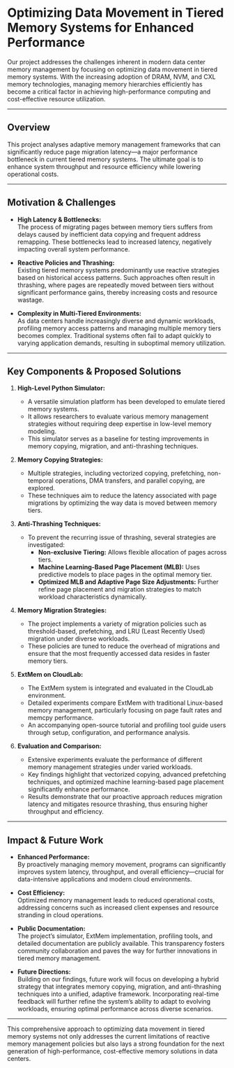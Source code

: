 # Optimizing Data Movement in Tiered Memory Systems for Enhanced Performance

Our project addresses the challenges inherent in modern data center memory management by focusing on optimizing data movement in tiered memory systems. With the increasing adoption of DRAM, NVM, and CXL memory technologies, managing memory hierarchies efficiently has become a critical factor in achieving high-performance computing and cost-effective resource utilization.

---

## Overview

This project analyses adaptive memory management frameworks that can significantly reduce page migration latency—a major performance bottleneck in current tiered memory systems. The ultimate goal is to enhance system throughput and resource efficiency while lowering operational costs.

---

## Motivation & Challenges

- **High Latency & Bottlenecks:**  
  The process of migrating pages between memory tiers suffers from delays caused by inefficient data copying and frequent address remapping. These bottlenecks lead to increased latency, negatively impacting overall system performance.

- **Reactive Policies and Thrashing:**  
  Existing tiered memory systems predominantly use reactive strategies based on historical access patterns. Such approaches often result in thrashing, where pages are repeatedly moved between tiers without significant performance gains, thereby increasing costs and resource wastage.

- **Complexity in Multi-Tiered Environments:**  
  As data centers handle increasingly diverse and dynamic workloads, profiling memory access patterns and managing multiple memory tiers becomes complex. Traditional systems often fail to adapt quickly to varying application demands, resulting in suboptimal memory utilization.

---

## Key Components & Proposed Solutions

1. **High-Level Python Simulator:**  
   - A versatile simulation platform has been developed to emulate tiered memory systems.  
   - It allows researchers to evaluate various memory management strategies without requiring deep expertise in low-level memory modeling.
   - This simulator serves as a baseline for testing improvements in memory copying, migration, and anti-thrashing techniques.

2. **Memory Copying Strategies:**  
   - Multiple strategies, including vectorized copying, prefetching, non-temporal operations, DMA transfers, and parallel copying, are explored.  
   - These techniques aim to reduce the latency associated with page migrations by optimizing the way data is moved between memory tiers.

3. **Anti-Thrashing Techniques:**  
   - To prevent the recurring issue of thrashing, several strategies are investigated:
     - **Non-exclusive Tiering:** Allows flexible allocation of pages across tiers.
     - **Machine Learning-Based Page Placement (MLB):** Uses predictive models to place pages in the optimal memory tier.
     - **Optimized MLB and Adaptive Page Size Adjustments:** Further refine page placement and migration strategies to match workload characteristics dynamically.

4. **Memory Migration Strategies:**  
   - The project implements a variety of migration policies such as threshold-based, prefetching, and LRU (Least Recently Used) migration under diverse workloads.
   - These policies are tuned to reduce the overhead of migrations and ensure that the most frequently accessed data resides in faster memory tiers.

5. **ExtMem on CloudLab:**  
   - The ExtMem system is integrated and evaluated in the CloudLab environment.
   - Detailed experiments compare ExtMem with traditional Linux-based memory management, particularly focusing on page fault rates and memcpy performance.
   - An accompanying open-source tutorial and profiling tool guide users through setup, configuration, and performance analysis.

6. **Evaluation and Comparison:**  
   - Extensive experiments evaluate the performance of different memory management strategies under varied workloads.
   - Key findings highlight that vectorized copying, advanced prefetching techniques, and optimized machine learning-based page placement significantly enhance performance.
   - Results demonstrate that our proactive approach reduces migration latency and mitigates resource thrashing, thus ensuring higher throughput and efficiency.

---

## Impact & Future Work

- **Enhanced Performance:**  
  By proactively managing memory movement, programs can significantly improves system latency, throughput, and overall efficiency—crucial for data-intensive applications and modern cloud environments.

- **Cost Efficiency:**  
  Optimized memory management leads to reduced operational costs, addressing concerns such as increased client expenses and resource stranding in cloud operations.

- **Public Documentation:**  
  The project’s simulator, ExtMem implementation, profiling tools, and detailed documentation are publicly available. This transparency fosters community collaboration and paves the way for further innovations in tiered memory management.

- **Future Directions:**  
  Building on our findings, future work will focus on developing a hybrid strategy that integrates memory copying, migration, and anti-thrashing techniques into a unified, adaptive framework. Incorporating real-time feedback will further refine the system’s ability to adapt to evolving workloads, ensuring optimal performance across diverse scenarios.

---

This comprehensive approach to optimizing data movement in tiered memory systems not only addresses the current limitations of reactive memory management policies but also lays a strong foundation for the next generation of high-performance, cost-effective memory solutions in data centers.
